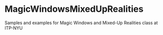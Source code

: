 # MagicWindowsMixedUpRealities
Samples and examples for Magic Windows and Mixed-Up Realities class at ITP-NYU
